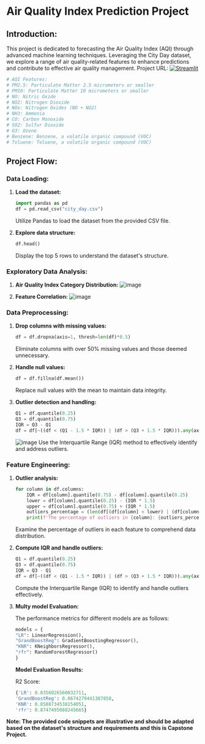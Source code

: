 # Air Quality Index Prediction Project

## Introduction:
This project is dedicated to forecasting the Air Quality Index (AQI) through advanced machine learning techniques. Leveraging the City Day dataset, we explore a range of air quality-related features to enhance predictions and contribute to effective air quality management.
Project URL:  [![Streamlit](https://img.shields.io/badge/Streamlit-%230077B5.svg?logo=streamlit&logoColor=white)](https://aqi-predict-app.onrender.com/)

```python
# AQI Features: 
# PM2.5: Particulate Matter 2.5 micrometers or smaller
# PM10: Particulate Matter 10 micrometers or smaller
# NO: Nitric Oxide
# NO2: Nitrogen Dioxide
# NOx: Nitrogen Oxides (NO + NO2)
# NH3: Ammonia
# CO: Carbon Monoxide
# SO2: Sulfur Dioxide
# O3: Ozone
# Benzene: Benzene, a volatile organic compound (VOC)
# Toluene: Toluene, a volatile organic compound (VOC)
```

## Project Flow:

### Data Loading:
1. **Load the dataset:**
   ```python
   import pandas as pd
   df = pd.read_csv("city_day.csv")
   ```
   Utilize Pandas to load the dataset from the provided CSV file.

2. **Explore data structure:**
   ```python
   df.head()
   ```
   Display the top 5 rows to understand the dataset's structure.

### Exploratory Data Analysis: 
1. **Air Quality Index Category Distribution:**
![image](https://github.com/Surendraprajapat18/Air-Quality-Index-Prediction-/assets/97840357/63ad1e9f-0d43-4791-bbd5-b2c5dba45d23)

2. **Feature Correlation:**
   ![image](https://github.com/Surendraprajapat18/Air-Quality-Index-Prediction-/assets/97840357/f6ea7524-aa6e-4f9f-bc40-af8a00855846)


### Data Preprocessing:
1. **Drop columns with missing values:**
   ```python
   df = df.dropna(axis=1, thresh=len(df)*0.5)
   ```
   Eliminate columns with over 50% missing values and those deemed unnecessary.

2. **Handle null values:**
   ```python
   df = df.fillna(df.mean())
   ```
   Replace null values with the mean to maintain data integrity.

3. **Outlier detection and handling:**
   ```python
   Q1 = df.quantile(0.25)
   Q3 = df.quantile(0.75)
   IQR = Q3 - Q1
   df = df[~((df < (Q1 - 1.5 * IQR)) | (df > (Q3 + 1.5 * IQR))).any(axis=1)]

   ```
   ![image](https://github.com/Surendraprajapat18/Air-Quality-Index-Prediction-/assets/97840357/c2d9442b-90fd-4d18-8d22-19904e4a25c6)
   Use the Interquartile Range (IQR) method to effectively identify and address outliers.

### Feature Engineering:
1. **Outlier analysis:**
   ```python
   for column in df.columns:
       IQR = df[column].quantile(0.75) - df[column].quantile(0.25)
       lower = df[column].quantile(0.25) - (IQR * 1.5)
       upper = df[column].quantile(0.75) + (IQR * 1.5)
       outliers_percentage = (len(df[(df[column] < lower) | (df[column] > upper)]) / len(df)) * 100
       print(f'The percentage of outliers in {column}: {outliers_percentage}%')
   ```
   Examine the percentage of outliers in each feature to comprehend data distribution.

2. **Compute IQR and handle outliers:**
   ```python
   Q1 = df.quantile(0.25)
   Q3 = df.quantile(0.75)
   IQR = Q3 - Q1
   df = df[~((df < (Q1 - 1.5 * IQR)) | (df > (Q3 + 1.5 * IQR))).any(axis=1)]
   ```
   Compute the Interquartile Range (IQR) to identify and handle outliers effectively.

3. **Multy model Evaluation:**

   The performance metrics for different models are as follows:
     ```python
   models = {
    "LR": LinearRegression(),
    "GrandBoostReg": GradientBoostingRegressor(),
    "KNR": KNeighborsRegressor(),
    "rfr": RandomForestRegressor()
    }
   ```

   **Model Evaluation Results:**

    R2 Score:
      ```python
    {'LR': 0.8356026560032711,
   'GrandBoostReg': 0.8674279441387858,
   'KNR': 0.8588734538154051,
   'rfr': 0.8747495088245665}
    ```

**Note: The provided code snippets are illustrative and should be adapted based on the dataset's structure and requirements and this is Capstone Project.**
